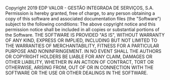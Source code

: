 Copyright 2019 EDP VALOR - GESTÃO INTEGRADA DE SERVIÇOS, S.A.
Permission is hereby granted, free of charge, to any person obtaining a copy of this software and associated documentation files (the "Software") subject to the following conditions:
The above copyright notice and this permission notice shall be included in all copies or substantial portions of the Software.
THE SOFTWARE IS PROVIDED "AS IS", WITHOUT WARRANTY OF ANY KIND, EXPRESS OR IMPLIED, INCLUDING BUT NOT LIMITED TO THE WARRANTIES OF MERCHANTABILITY, FITNESS FOR A PARTICULAR PURPOSE AND NONINFRINGEMENT. IN NO EVENT SHALL THE AUTHORS OR COPYRIGHT HOLDERS BE LIABLE FOR ANY CLAIM, DAMAGES OR OTHER LIABILITY, WHETHER IN AN ACTION OF CONTRACT, TORT OR OTHERWISE, ARISING FROM, OUT OF OR IN CONNECTION WITH THE SOFTWARE OR THE USE OR OTHER DEALINGS IN THE SOFTWARE.
